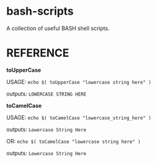 # bash-scripts
A collection of useful BASH shell scripts.


# REFERENCE

**toUpperCase**

USAGE: `echo $( toUpperCase "lowercase string here" )`

outputs: `LOWERCASE STRING HERE`

**toCamelCase**

USAGE: `echo $( toCamelCase "lowercase_string_here" )`

outputs: `Lowercase String Here`

OR:	`echo $( toCamelCase "lowercase string here" )`

outputs: `Lowercase String Here`
